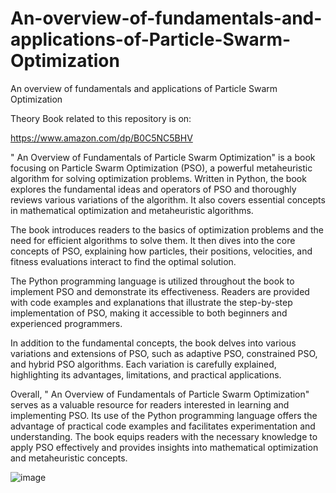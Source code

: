 # An-overview-of-fundamentals-and-applications-of-Particle-Swarm-Optimization
An overview of fundamentals and applications of Particle Swarm Optimization

Theory Book related to this repository is on:

https://www.amazon.com/dp/B0C5NC5BHV

" An Overview of Fundamentals of Particle Swarm Optimization" is a book focusing on Particle Swarm Optimization (PSO), a powerful metaheuristic algorithm for solving optimization problems. Written in Python, the book explores the fundamental ideas and operators of PSO and thoroughly reviews various variations of the algorithm. It also covers essential concepts in mathematical optimization and metaheuristic algorithms.

The book introduces readers to the basics of optimization problems and the need for efficient algorithms to solve them. It then dives into the core concepts of PSO, explaining how particles, their positions, velocities, and fitness evaluations interact to find the optimal solution.

The Python programming language is utilized throughout the book to implement PSO and demonstrate its effectiveness. Readers are provided with code examples and explanations that illustrate the step-by-step implementation of PSO, making it accessible to both beginners and experienced programmers.

In addition to the fundamental concepts, the book delves into various variations and extensions of PSO, such as adaptive PSO, constrained PSO, and hybrid PSO algorithms. Each variation is carefully explained, highlighting its advantages, limitations, and practical applications.


Overall, " An Overview of Fundamentals of Particle Swarm Optimization" serves as a valuable resource for readers interested in learning and implementing PSO. Its use of the Python programming language offers the advantage of practical code examples and facilitates experimentation and understanding. The book equips readers with the necessary knowledge to apply PSO effectively and provides insights into mathematical optimization and metaheuristic concepts.

![image](https://github.com/mheuristicsApps/An-overview-of-fundamentals-and-applications-of-Particle-Swarm-Optimization/assets/133129676/9d7ba2d2-c14f-4b5b-804c-4731718da0f9)

